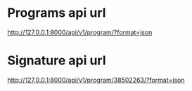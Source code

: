 



# Programs api url
http://127.0.0.1:8000/api/v1/program/?format=json



# Signature api url
http://127.0.0.1:8000/api/v1/program/38502263/?format=json